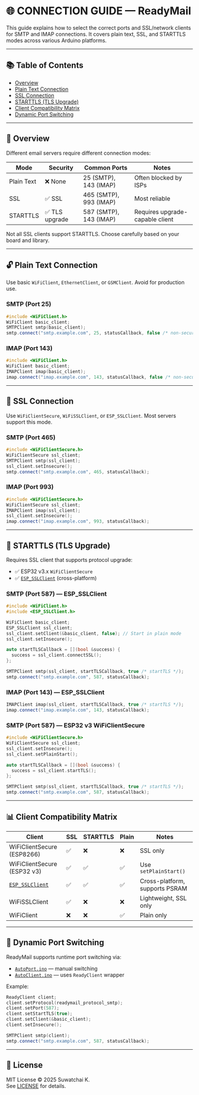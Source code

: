 # 🌐 CONNECTION GUIDE — ReadyMail

This guide explains how to select the correct ports and SSL/network clients for SMTP and IMAP connections. It covers plain text, SSL, and STARTTLS modes across various Arduino platforms.

---

## 📚 Table of Contents

- [Overview](#📖-overview)
- [Plain Text Connection](#🔓-plain-text-connection)
- [SSL Connection](#🔐-ssl-connection)
- [STARTTLS (TLS Upgrade)](#🔄-starttls-tls-upgrade)
- [Client Compatibility Matrix](#📊-client-compatibility-matrix)
- [Dynamic Port Switching](#🔀-dynamic-port-switching)

---

## 📖 Overview

Different email servers require different connection modes:

| Mode       | Security | Common Ports | Notes |
|------------|----------|--------------|-------|
| Plain Text | ❌ None   | 25 (SMTP), 143 (IMAP) | Often blocked by ISPs |
| SSL        | ✅ SSL    | 465 (SMTP), 993 (IMAP) | Most reliable |
| STARTTLS   | ✅ TLS upgrade | 587 (SMTP), 143 (IMAP) | Requires upgrade-capable client |

Not all SSL clients support STARTTLS. Choose carefully based on your board and library.

---

## 🔓 Plain Text Connection

Use basic `WiFiClient`, `EthernetClient`, or `GSMClient`. Avoid for production use.

### SMTP (Port 25)

```cpp
#include <WiFiClient.h>
WiFiClient basic_client;
SMTPClient smtp(basic_client);
smtp.connect("smtp.example.com", 25, statusCallback, false /* non-secure */);
```

### IMAP (Port 143)

```cpp
#include <WiFiClient.h>
WiFiClient basic_client;
IMAPClient imap(basic_client);
imap.connect("imap.example.com", 143, statusCallback, false /* non-secure */);
```

---

## 🔐 SSL Connection

Use `WiFiClientSecure`, `WiFiSSLClient`, or `ESP_SSLClient`. Most servers support this mode.

### SMTP (Port 465)

```cpp
#include <WiFiClientSecure.h>
WiFiClientSecure ssl_client;
SMTPClient smtp(ssl_client);
ssl_client.setInsecure();
smtp.connect("smtp.example.com", 465, statusCallback);
```

### IMAP (Port 993)

```cpp
#include <WiFiClientSecure.h>
WiFiClientSecure ssl_client;
IMAPClient imap(ssl_client);
ssl_client.setInsecure();
imap.connect("imap.example.com", 993, statusCallback);
```

---

## 🔄 STARTTLS (TLS Upgrade)

Requires SSL client that supports protocol upgrade:

- ✅ ESP32 v3.x `WiFiClientSecure`
- ✅ [`ESP_SSLClient`](https://github.com/mobizt/ESP_SSLClient) (cross-platform)

### SMTP (Port 587) — ESP_SSLClient

```cpp
#include <WiFiClient.h>
#include <ESP_SSLClient.h>

WiFiClient basic_client;
ESP_SSLClient ssl_client;
ssl_client.setClient(&basic_client, false); // Start in plain mode
ssl_client.setInsecure();

auto startTLSCallback = [](bool &success) {
  success = ssl_client.connectSSL();
};

SMTPClient smtp(ssl_client, startTLSCallback, true /* startTLS */);
smtp.connect("smtp.example.com", 587, statusCallback);
```

### IMAP (Port 143) — ESP_SSLClient

```cpp
IMAPClient imap(ssl_client, startTLSCallback, true /* startTLS */);
imap.connect("imap.example.com", 143, statusCallback);
```

### SMTP (Port 587) — ESP32 v3 WiFiClientSecure

```cpp
#include <WiFiClientSecure.h>
WiFiClientSecure ssl_client;
ssl_client.setInsecure();
ssl_client.setPlainStart();

auto startTLSCallback = [](bool &success) {
  success = ssl_client.startTLS();
};

SMTPClient smtp(ssl_client, startTLSCallback, true /* startTLS */);
smtp.connect("smtp.example.com", 587, statusCallback);
```

---

## 📊 Client Compatibility Matrix

| Client              | SSL | STARTTLS | Plain | Notes |
|---------------------|-----|----------|-------|-------|
| WiFiClientSecure (ESP8266) | ✅ | ❌ | ❌ | SSL only |
| WiFiClientSecure (ESP32 v3) | ✅ | ✅ | ✅ | Use `setPlainStart()` |
| [`ESP_SSLClient`](https://github.com/mobizt/ESP_SSLClient)       | ✅ | ✅ | ✅ | Cross-platform, supports PSRAM |
| WiFiSSLClient       | ✅ | ❌ | ❌ | Lightweight, SSL only |
| WiFiClient          | ❌ | ❌ | ✅ | Plain only |

---

## 🔀 Dynamic Port Switching

ReadyMail supports runtime port switching via:

- [`AutoPort.ino`](/examples/Network/AutoPort/AutoPort.ino) — manual switching
- [`AutoClient.ino`](/examples/Network/AutoClient/AutoClient.ino) — uses `ReadyClient` wrapper

Example:

```cpp
ReadyClient client;
client.setProtocol(readymail_protocol_smtp);
client.setPort(587);
client.setStartTLS(true);
client.setClient(&basic_client);
client.setInsecure();

SMTPClient smtp(client);
smtp.connect("smtp.example.com", 587, statusCallback);
```

---

## 📄 License

MIT License © 2025 Suwatchai K.  
See [LICENSE](LICENSE) for details.
